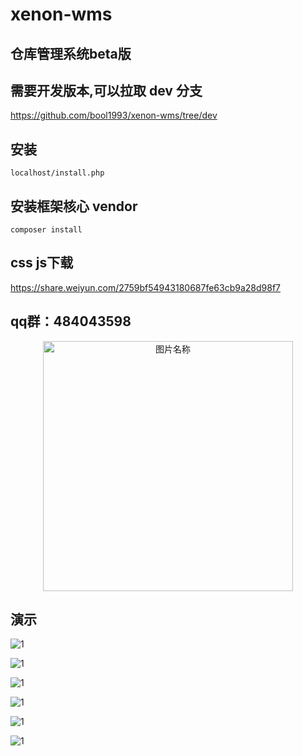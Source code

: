 # xenon-wms

## 仓库管理系统beta版

## 需要开发版本,可以拉取 dev 分支

https://github.com/bool1993/xenon-wms/tree/dev


## 安装
	
	localhost/install.php

## 安装框架核心 vendor

	composer install


## css js下载

https://share.weiyun.com/2759bf54943180687fe63cb9a28d98f7


## qq群：484043598

<div  align="center">    
  <img src="./demo/QQ图片20171230143517.jpg" width = "400" alt="图片名称" align=center />
</div>


## 演示

![1](./demo/20171229163116.png)

![1](./demo/20171229163127.png)

![1](./demo/20171229163140.png)

![1](./demo/20171229185301.png)

![1](./demo/20171230124816.png)

![1](./demo/20171230124819.png)


